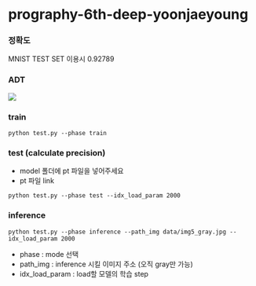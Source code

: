 # prography-6th-deep-yoonjaeyoung

### 정확도
MNIST TEST SET 이용시 0.92789

### ADT

![](/Users/whale/Project/prography-6th-deep-yoonjaeyoung/model.png)


### train
```
python test.py --phase train
```

### test (calculate precision)

- model 폴더에 pt 파일을 넣어주세요
- pt 파일 link

```
python test.py --phase test --idx_load_param 2000
```

### inference 
```
python test.py --phase inference --path_img data/img5_gray.jpg --idx_load_param 2000
```

- phase : mode 선택
- path_img : inference 시킬 이미지 주소 (오직 gray만 가능)
- idx_load_param : load할 모델의 학습 step  





